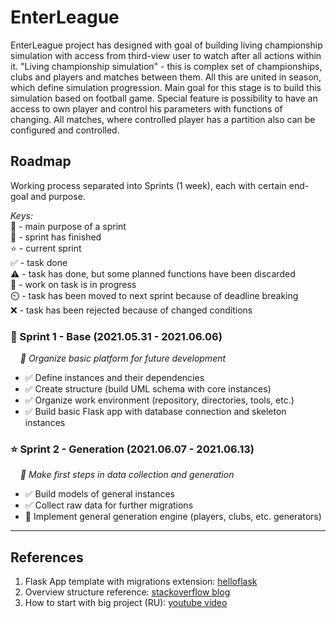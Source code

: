 EnterLeague
===

EnterLeague project has designed with goal of building living championship simulation with access from third-view user to watch after all actions within it.
"Living championship simulation" - this is complex set of championships, clubs and players and matches between them. All this are united in season, which define simulation progression. Main goal for this stage is to build this simulation based on football game.
Special feature is possibility to have an access to own player and control his parameters with functions of changing. All matches, where controlled player has a partition also can be configured and controlled.


## Roadmap

Working process separated into Sprints (1 week), each with certain end-goal and purpose.

*Keys:*     
🔶 - main purpose of a sprint   
🏁 - sprint has finished     
⭐ - current sprint      
✅ - task done   
⚠️ - task has done, but some planned functions have been discarded   
🏃️ - work on task is in progress   
⏲️ - task has been moved to next sprint because of deadline breaking      
❌ - task has been rejected because of changed conditions   


### 🏁 Sprint 1 - Base (2021.05.31 - 2021.06.06)

&nbsp;&nbsp;&nbsp;&nbsp;*🔶 Organize basic platform for future development*

- ✅ Define instances and their dependencies
- ✅ Create structure (build UML schema with core instances)
- ✅ Organize work environment (repository, directories, tools, etc.)
- ✅ Build basic Flask app with database connection and skeleton instances

### ⭐ Sprint 2 - Generation (2021.06.07 - 2021.06.13)

&nbsp;&nbsp;&nbsp;&nbsp;*🔶 Make first steps in data collection and generation*

- ✅ Build models of general instances
- ✅ Collect raw data for further migrations
- 🏃 Implement general generation engine (players, clubs, etc. generators)

---

## References

1. Flask App template with migrations extension: [helloflask](https://github.com/ryzhovalex/helloflask)
1. Overview structure reference: [stackoverflow blog](https://stackoverflow.blog/2020/04/06/a-practical-guide-to-writing-technical-specs/)
1. How to start with big project (RU): [youtube video](https://www.youtube.com/watch?v=F3STHxfABf4)
